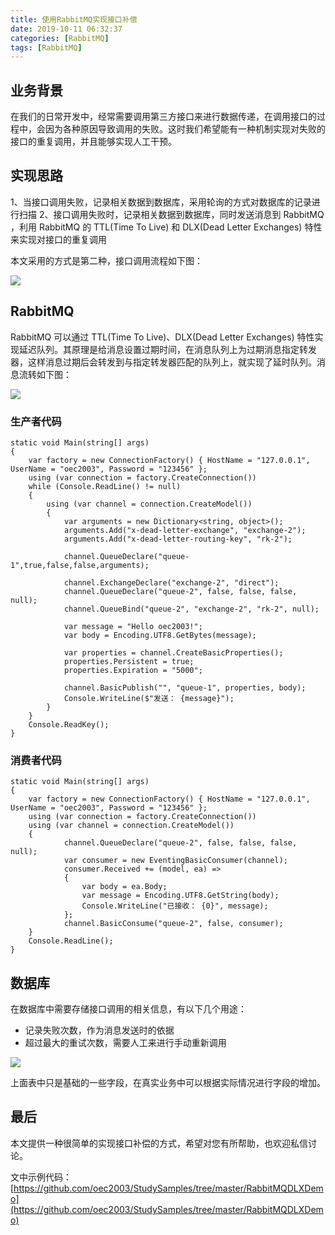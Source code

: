 ```yaml
---
title: 使用RabbitMQ实现接口补偿
date: 2019-10-11 06:32:37
categories: [RabbitMQ]
tags: [RabbitMQ]
---
```


## 业务背景

在我们的日常开发中，经常需要调用第三方接口来进行数据传递，在调用接口的过程中，会因为各种原因导致调用的失败。这时我们希望能有一种机制实现对失败的接口的重复调用，并且能够实现人工干预。

<!--more-->

## 实现思路

1、当接口调用失败，记录相关数据到数据库，采用轮询的方式对数据库的记录进行扫描
2、接口调用失败时，记录相关数据到数据库，同时发送消息到 RabbitMQ ，利用 RabbitMQ 的 TTL(Time To Live) 和 DLX(Dead Letter Exchanges) 特性来实现对接口的重复调用

本文采用的方式是第二种，接口调用流程如下图：

![](http://fwhyy.com/img/post/2019/15707191039507.jpg)

## RabbitMQ

RabbitMQ 可以通过 TTL(Time To Live)、DLX(Dead Letter Exchanges) 特性实现延迟队列。其原理是给消息设置过期时间，在消息队列上为过期消息指定转发器，这样消息过期后会转发到与指定转发器匹配的队列上，就实现了延时队列。消息流转如下图：

![](http://fwhyy.com/img/post/2019/15704357377544.jpg)

### 生产者代码

```
static void Main(string[] args)
{
    var factory = new ConnectionFactory() { HostName = "127.0.0.1", UserName = "oec2003", Password = "123456" };
    using (var connection = factory.CreateConnection())
    while (Console.ReadLine() != null)
    {
        using (var channel = connection.CreateModel())
        {
            var arguments = new Dictionary<string, object>();
            arguments.Add("x-dead-letter-exchange", "exchange-2");
            arguments.Add("x-dead-letter-routing-key", "rk-2");

            channel.QueueDeclare("queue-1",true,false,false,arguments);
        
            channel.ExchangeDeclare("exchange-2", "direct");
            channel.QueueDeclare("queue-2", false, false, false, null);
            channel.QueueBind("queue-2", "exchange-2", "rk-2", null);

            var message = "Hello oec2003!";
            var body = Encoding.UTF8.GetBytes(message);

            var properties = channel.CreateBasicProperties();
            properties.Persistent = true;
            properties.Expiration = "5000";

            channel.BasicPublish("", "queue-1", properties, body);
            Console.WriteLine($"发送： {message}");
        }
    }
    Console.ReadKey();
}
```

### 消费者代码

```
static void Main(string[] args)
{
    var factory = new ConnectionFactory() { HostName = "127.0.0.1", UserName = "oec2003", Password = "123456" };
    using (var connection = factory.CreateConnection())
    using (var channel = connection.CreateModel())
    {
            channel.QueueDeclare("queue-2", false, false, false, null);
            var consumer = new EventingBasicConsumer(channel);
            consumer.Received += (model, ea) =>
            {
                var body = ea.Body;
                var message = Encoding.UTF8.GetString(body); 
                Console.WriteLine("已接收： {0}", message);   
            };
            channel.BasicConsume("queue-2", false, consumer);
    }
    Console.ReadLine(); 
}
```

## 数据库

在数据库中需要存储接口调用的相关信息，有以下几个用途：

* 记录失败次数，作为消息发送时的依据
* 超过最大的重试次数，需要人工来进行手动重新调用

![](http://fwhyy.com/img/post/2019/15707196821681.jpg)

上面表中只是基础的一些字段，在真实业务中可以根据实际情况进行字段的增加。

## 最后

本文提供一种很简单的实现接口补偿的方式，希望对您有所帮助，也欢迎私信讨论。

文中示例代码：[https://github.com/oec2003/StudySamples/tree/master/RabbitMQDLXDemo](https://github.com/oec2003/StudySamples/tree/master/RabbitMQDLXDemo)



